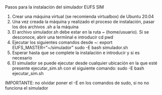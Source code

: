 Pasos para la instalación del simulador EUFS SIM
1. Crear una máquina virtual (se recomienda virtualbox) de Ubuntu 20.04 
2. Una vez creada la máquina y realizado el proceso de instalación, pasar los dos archivos .sh a la máquina
3. El archivo simulador.sh debe estar en la ruta ~ (home/usuario). Si se desconoce, abrir una termiinal e introducir
cd
pwd
4. Ejecutar los siguientes comandos desde ~:
export EUFS_MASTER="~/simulador"
sudo -E bash simulador.sh
5. Esperar hasta que se complete la instalación e introducir y si es necesario
6. El simulador se puede ejecutar desde cualquier ubicación en la que esté presente ejecutar_sim.sh con el siguiente comando:
sudo -E bash ejecutar_sim.sh

IMPORTANTE: no olvidar poner el -E en los comandos de sudo, si no no funciona el simulador